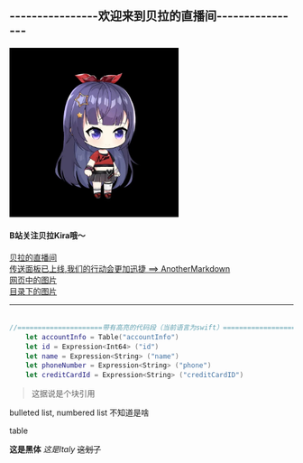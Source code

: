 <h2>----------------欢迎来到贝拉的直播间----------------</h2>
<a href="https://github.com/Cyan010320/CME_JLU"><img src="Bella.png" width="300" /></a>
<h4>B站关注贝拉Kira哦～</h4>
<a href="https://live.bilibili.com/22632424?broadcast_type=0&is_room_feed=1&spm_id_from=333.999.0.0">
    贝拉的直播间
</a>
<br>
<a href="AnotherMarkdown.md">
    传送面板已上线,我们的行动会更加迅捷 ==> AnotherMarkdown
</a>
<br>
<a href="https://i2.hdslb.com/bfs/face/668af440f8a8065743d3fa79cfa8f017905d0065.jpg@240w_240h_1c_1s.webp">
    网页中的图片
</a>
<br>
<a href="Bella.png">
    目录下的图片
</a>

<hr>


```swift

//=====================带有高亮的代码段（当前语言为swift）==============================
    let accountInfo = Table("accountInfo")
    let id = Expression<Int64> ("id")
    let name = Expression<String> ("name")
    let phoneNumber = Expression<String> ("phone")
    let creditCardId = Expression<String> ("creditCardID")


```
<blockquote>这据说是个块引用</blockquote>

bulleted list, numbered list 不知道是啥

table

<b>这是黑体</b>
<i>这是Italy</i>
~~这划了~~
